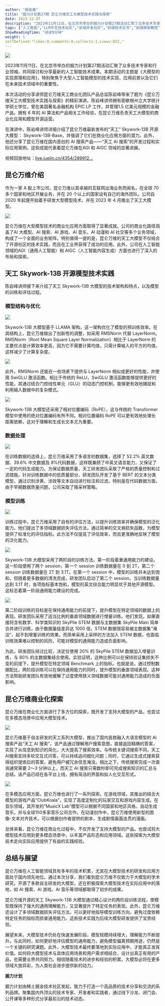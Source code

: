 ```yaml
---
author: "掘金酱"
title: "掘力计划第27期 昆仑万维天工大模型技术实践与探索"
date: 2023-12-07
description: "2023年11月11日，在北京市举办的掘力计划第27期活动汇聚了众多技术专家和行业领袖，共同探讨和分享最新的人工智能技术成果。本期活动的主题是《大模型的实现原理和应用》，特别聚焦于大型人工智能模型的技"
tags: ["人工智能","LLM中文技术社区","前端开发社区","前端技术交流","前端框架教程","JavaScript 学习资源","CSS 技巧与最佳实践","HTML5 最新动态","前端工程师职业发展","开源前端项目","前端技术趋势"]
ShowReadingTime: "阅读9分钟"
weight: 1
selfDefined:"likes:0,comments:0,collects:1,views:822,"
---
```

![](/images/jueJin/b5e7615e03c648d.png)

2023年11月11日，在北京市举办的掘力计划第27期活动汇聚了众多技术专家和行业领袖，共同探讨和分享最新的人工智能技术成果。本期活动的主题是《大模型的实现原理和应用》，特别聚焦于大型人工智能模型的技术实现、应用前景以及它们在未来技术领域中的重要性。

本次活动的分享讲师昆仑万维天工商业化团队产品总监陈岩峰带来了题为《昆仑万维天工大模型技术实践与探索》的精彩演讲。陈岩峰讲师拥有密歇根州立大学统计学硕士学位，曾在美国著名金融机构 EPIC LP 工作，并管理1.5 亿美元规模的金融产品，拥有 6 年的 AI 算法和产品相关工作经验，在昆仑万维负责天工大模型的商业化应用和模型开源运营。

在演讲中，陈岩峰讲师详细介绍了昆仑万维最新发布的“天工” Skywork-13B 开源大模型： Skywork-13B-Base，并强调了它们在商业化应用方面的潜力。此外，他还分享了昆仑万维在国内首创的 AI 搜索产品——“天工 AI 搜索”的开发过程和实际应用案例。这些成就代表着昆仑万维在AGI 和 AIGC 领域的显著进展。

视频回放地址：[live.juejin.cn/4354/289912…](https://live.juejin.cn/4354/2899128 "https://live.juejin.cn/4354/2899128")

昆仑万维介绍
------

作为一家 A 股上市公司，昆仑万维以其卓越的互联网出海业务而闻名，在全球 70 多个国家和地区开展业务，并在 20 个以上的国家设有自己的海外团队。公司自 2020 年起便开始着手研发大型模型技术，并在 2023 年 4 月推出了天工大模型。

![](/images/jueJin/eb778f3131ac419.png)

昆仑万维在大型模型技术的商业化应用方面取得了显著成就。公司的商业化路径涵盖了AI 大模型、AI 搜索、AI 游戏、AI 音乐、AI 动漫和 AI 社交等多个业务领域，构成了一个全面的业务矩阵。特别值得一提的是，昆仑万维的天工大模型不仅结合了开源社区的技术实践，而且在工业界获得了成功的应用。此外，公司在人工智能领域的AGI（通用人工智能）和 AIGC（人工智能内容生成）方面也进行了深入的布局和探索。

天工 Skywork-13B 开源模型技术实践
-----------------------

陈岩峰讲师接下来介绍了天工 Skywork-13B 大模型的技术架构和特点，以及模型的训练和评估过程。

### 模型结构与优化

![](/images/jueJin/24bdde1335c7408.png)

Skywork-13B 大模型基于 LLAMA 架构，这一架构优化了模型的预训练效率。在其结构上，昆仑万维做出了创新性的调整，如采用 RMSNorm 代替 LayerNorm。RMSNorm（Root Mean Square Layer Normalization）相比于 LayerNorm 的主要优点是计算效率更高，因为它不需要计算均值，只需计算输入的平方的均值，这样减少了计算复杂度。

![](/images/jueJin/bada98d4a63740a.png)

此外，RMSNorm 还能在一些场景下提供与 LayerNorm 相似或更好的性能，并使用 SwiGLU 激活函数。相比于传统的 ReLU，SwiGLU 激活函数能够提供更好的性能，其通过结合门控线性单元（GLU）的动态门控机制，能够更有效地捕捉和利用输入数据中的复杂模式。

![](/images/jueJin/8946e35ea2714f0.png)

Skywork-13B 大模型还采用了相对位置编码（RoPE），这与传统的 Transformer 模型中使用的绝对位置编码有所不同。相对位置编码 RoPE 可以更有效地处理长距离依赖，这对于理解和生成长文本尤为重要。

### 数据处理

![](/images/jueJin/2743b01e8d34495.png)

在训练数据的选择上，昆仑万维采用了多语言的数据集，选择了 52.2% 英文数据、39.6% 中文数据及 8%代码数据，这样既兼顾了中英文语言能力，又保证了一定的代码生成能力。为保证数据质量，天工研发团队采取了严格的质量控制和过滤措施，针对训练数据中的低质量部分，研发团队开发了基于 BERT 的文本分类模型，通过识别涉黄、涉政等文本自动进行标注和过滤。特别是在代码数据方面，由于早期数据质量问题，公司采取了降采样策略。

### 模型训练

![](/images/jueJin/ac6d923783304c3.png)

训练过程中，昆仑万维采用了自有的评估方法，以提升训练效率并确保模型的泛化能力。他们提出了多领域数据损失评估方法，通过简单的交叉熵损失函数，为模型提供了标准化的评估指标。此方法不仅提高了评估效率，而且更准确地反映了模型的泛化能力。

![](/images/jueJin/6424245c130643f.png)

Skywork-13B 大模型采用了两阶段的训练方法。第一阶段着重通用能力的建设。这一阶段使用了两个 session，第一个 session 训练数据量在 0 到 2T，第二个 session 训练数据量在 2T 到 3.1T。在第一个 session 中，模型的训练并未达到饱和，但随着更多数据的清洗完成，研发团队启动了第二个 session。当训练数据量达到 3.1T 时，各项指标基本饱和，模型的英文综合能力明显优于其他开源模型。这标志着第一阶段通用能力建设的完成。

![](/images/jueJin/388eb2dcc4e54be.png)

第二阶段训练的目标是在保持通用能力的前提下，提升模型在特定领域的数据上的表现。研发团队采用了适当比例的垂直领域数据进行增量训练。他们发现，如果直接将含有数学、科学类知识的 SkyPile STEM 数据与主数据集 SkyPile Main 简单合并进行训练，由于数据量级差异达 1000 倍，STEM 数据很容易被主数据集“淹没”，起不到增量训练的效果。而简单采用上采样的方法加入 STEM 数据，也面临训练效果难以控制的风险，可能对模型的通用能力造成负面影响。

为此，研发团队经过比较，决定仅使用 20% 的 SkyPile STEM 数据加入增量训练，与 80% 的主数据集结合使用。实验证明，这种比例可以在保持验证集损失不变的前提下，提升模型在特定领域 Benchmark 上的指标。也就是说，通过控制数据配比，两阶段训练可以在保持通用能力的同时，提升模型的垂直领域表现。这种方法帮助研发团队有效地缓解了过度使用狭义领域数据可能对通用能力造成的负面影响。

昆仑万维商业化探索
---------

昆仑万维在商业化方面进行了多方位的探索，既开发了支持大模型的产品，也尝试在多模态场景中应用大模型技术。

![](/images/jueJin/2d7032b24b2f45b.png)

昆仑万维基于自主研发的天工系列大模型，推出了国内首款融入大语言模型的 AI 搜索产品“天工 AI 搜索”。该产品通过理解用户搜索意图，直接返回精确的答案，实现了从信息到知识的简化，大大提高了搜索效率。与传统关键词搜索不同，天工AI搜索支持多轮交互式问答，可以持续追问细化问题；同时，它通过生成式搜索获得组织提炼后的答案，避免用户被冗余信息淹没。相比之下，传统搜索完成一次查询通常需要 2～3 分钟以上，而天工 AI 搜索只需数秒即可完成搜索知识的汇总与总结。该产品已经在各平台上线，拥有简洁的界面和拟人化交互形式。

![](/images/jueJin/4682ff5b9eb440d.png)

在多模态应用方面，昆仑万维也进行了一系列探索。在游戏领域，其推出的结合大模型的游戏产品“ClubKoala”，实现了高度定制化的玩家交互和游戏内容生成。在音乐领域，其开发的“MusicX Lab”模型可以根据不同国家和地区风格，自动生成音乐，并与全球150多家音乐公司合作。在动漫创作中，昆仑万维使用新型的图像-文本对齐技术，可以根据创作者提供的剧本，生成剧情画面连贯的漫画。

总体来看，昆仑万维在商业化过程中，不仅开发了支持大模型的产品，也尝试将大模型技术应用到更多模态场景中，以丰富产品形态和应用领域。这些探索为大模型技术走向实际应用提供了有益的实践经验。

总结与展望
-----

昆仑万维在人工智能领域具有多年的技术积累，尤其在大模型技术的研发和应用方面处于国内领先地位。通过本次分享，我们看到昆仑万维不仅致力于大模型的学术研究，开源了多款自主研发的大模型，还在积极探索大模型技术在实际应用中的落地，如 AI 搜索、AI 游戏、AI 音乐等领域都取得了初步的成果。

昆仑万维开源的天工 Skywork-13B 大模型通过精心设计的两阶段训练流程，使模型既保持了强大的通用理解能力，又显著提升了特定任务的表现。此外，昆仑万维还设计了多领域数据损失评估方法，可以更好地指导模型训练方向，避免过度依赖特定任务的指标而损害通用能力。这些技术实践为后续大模型研发提供了宝贵经验。

展望未来，大模型技术仍处在快速发展阶段，模型规模持续增大，理解能力不断提升。与此同时，如何更好地评估模型的通用能力，避免模型偏离预期用途，仍然是一个关键的研究课题。此外，大模型技术最终要落地到实际应用中，才能真正发挥价值。如何将大模型技术与具体应用场景和用户需求相结合，设计出真正有用的产品，也需要业界共同努力。相信随着技术的进步和经验的积累，大模型必将在更多领域大放异彩，为人类社会进步提供新的动力。

**掘力计划**

掘力计划由稀土掘金技术社区发起，致力于打造一个高品质的技术分享和交流的系列品牌。聚集国内外顶尖的技术专家、开发者和实践者，通过线下沙龙、闭门会、公开课等多种形式分享最前沿的技术动态。